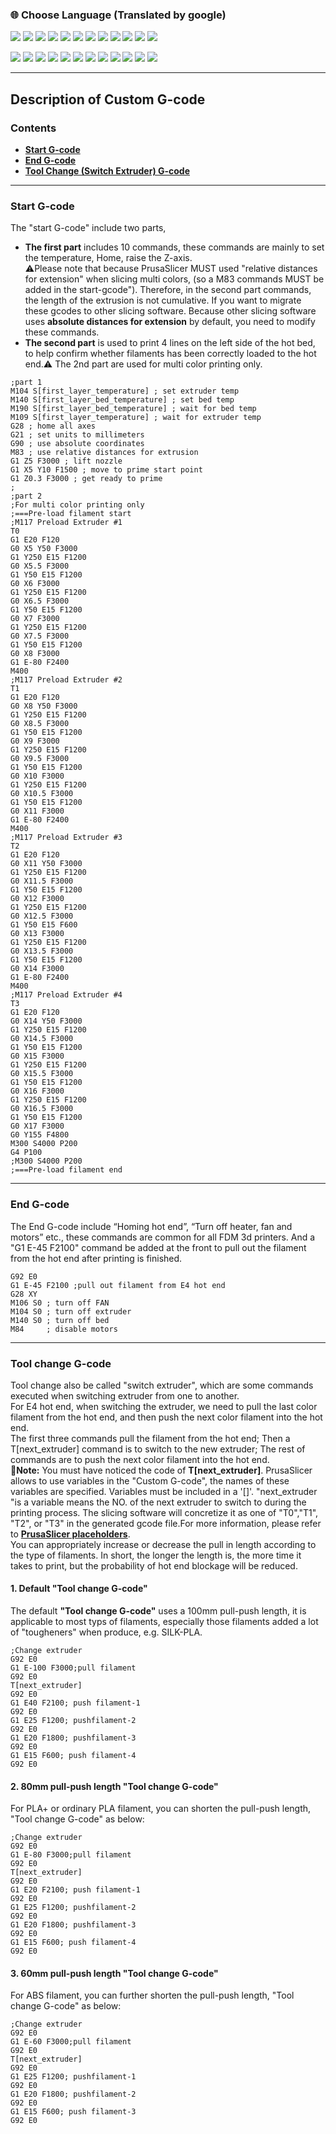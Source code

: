 ### :globe_with_meridians: Choose Language (Translated by google)
[![](../lanpic/ES.png)](https://github-com.translate.goog/ZONESTAR3D/Slicing-Guid?_x_tr_sl=en&_x_tr_tl=es)
[![](../lanpic/PT.png)](https://github-com.translate.goog/ZONESTAR3D/Slicing-Guid?_x_tr_sl=en&_x_tr_tl=pt)
[![](../lanpic/FR.png)](https://github-com.translate.goog/ZONESTAR3D/Slicing-Guide?_x_tr_sl=en&_x_tr_tl=fr)
[![](../lanpic/DE.png)](https://github-com.translate.goog/ZONESTAR3D/Slicing-Guide?_x_tr_sl=en&_x_tr_tl=de)
[![](../lanpic/IT.png)](https://github-com.translate.goog/ZONESTAR3D/Slicing-Guide?_x_tr_sl=en&_x_tr_tl=it)
[![](../lanpic/SW.png)](https://github-com.translate.goog/ZONESTAR3D/Slicing-Guide?_x_tr_sl=en&_x_tr_tl=sv)
[![](../lanpic/PL.png)](https://github-com.translate.goog/ZONESTAR3D/Slicing-Guide?_x_tr_sl=en&_x_tr_tl=pl)
[![](../lanpic/DK.png)](https://github-com.translate.goog/ZONESTAR3D/Slicing-Guide?_x_tr_sl=en&_x_tr_tl=da)
[![](../lanpic/CZ.png)](https://github-com.translate.goog/ZONESTAR3D/Slicing-Guide?_x_tr_sl=en&_x_tr_tl=cs)
[![](../lanpic/HR.png)](https://github-com.translate.goog/ZONESTAR3D/Slicing-Guide?_x_tr_sl=en&_x_tr_tl=hr)
[![](../lanpic/RO.png)](https://github-com.translate.goog/ZONESTAR3D/Slicing-Guide?_x_tr_sl=en&_x_tr_tl=ro)
[![](../lanpic/SK.png)](https://github-com.translate.goog/ZONESTAR3D/Slicing-Guide?_x_tr_sl=en&_x_tr_tl=sk)

[![](../lanpic/RU.png)](https://github-com.translate.goog/ZONESTAR3D/Slicing-Guide?_x_tr_sl=en&_x_tr_tl=ru)
[![](../lanpic/JP.png)](https://github-com.translate.goog/ZONESTAR3D/Slicing-Guide?_x_tr_sl=en&_x_tr_tl=ja)
[![](../lanpic/KR.png)](https://github-com.translate.goog/ZONESTAR3D/Slicing-Guide?_x_tr_sl=en&_x_tr_tl=ko)
[![](../lanpic/ID.png)](https://github-com.translate.goog/ZONESTAR3D/Slicing-Guide?_x_tr_sl=en&_x_tr_tl=id)
[![](../lanpic/TH.png)](https://github-com.translate.goog/ZONESTAR3D/Slicing-Guide?_x_tr_sl=en&_x_tr_tl=th)
[![](../lanpic/VN.png)](https://github-com.translate.goog/ZONESTAR3D/Slicing-Guide?_x_tr_sl=en&_x_tr_tl=vi)
[![](../lanpic/IL.png)](https://github-com.translate.goog/ZONESTAR3D/Slicing-Guide?_x_tr_sl=en&_x_tr_tl=iw)
[![](../lanpic/SA.png)](https://github-com.translate.goog/ZONESTAR3D/Slicing-Guide?_x_tr_sl=en&_x_tr_tl=ar)
[![](../lanpic/TR.png)](https://github-com.translate.goog/ZONESTAR3D/Slicing-Guide?_x_tr_sl=en&_x_tr_tl=tr)
[![](../lanpic/GR.png)](https://github-com.translate.goog/ZONESTAR3D/Slicing-Guide?_x_tr_sl=en&_x_tr_tl=el)
[![](../lanpic/BR.png)](https://github-com.translate.goog/ZONESTAR3D/Slicing-Guide?_x_tr_sl=en&_x_tr_tl=pt)
[![](../lanpic/CN.png)](https://github-com.translate.goog/ZONESTAR3D/Slicing-Guide?_x_tr_sl=en&_x_tr_tl=zh-CN)

-----
## Description of Custom G-code 
### Contents
- [**Start G-code**](#start-g-code)
- [**End G-code**](#end-g-code)
- [**Tool Change (Switch Extruder) G-code**](#tool-change-g-code)

-----
### Start G-code
The "start G-code" include two parts, 
- **The first part** includes 10 commands, these commands are mainly to set the temperature, Home, raise the Z-axis.  
:warning:Please note that because PrusaSlicer MUST used "relative distances for extension" when slicing multi colors, (so a M83 commands MUST be added in the start-gcode"). Therefore, in the second part commands, the length of the extrusion is not cumulative. If you want to migrate these gcodes to other slicing software. Because other slicing software uses **absolute distances for extension** by default, you need to modify these commands.
- **The second part** is used to print 4 lines on the left side of the hot bed, to help confirm whether filaments has been correctly loaded to the hot end.:warning: The 2nd part are used for multi color printing only.     
>
    ;part 1
    M104 S[first_layer_temperature] ; set extruder temp
    M140 S[first_layer_bed_temperature] ; set bed temp
    M190 S[first_layer_bed_temperature] ; wait for bed temp
    M109 S[first_layer_temperature] ; wait for extruder temp
    G28 ; home all axes
    G21 ; set units to millimeters
    G90 ; use absolute coordinates
    M83 ; use relative distances for extrusion
    G1 Z5 F3000 ; lift nozzle
    G1 X5 Y10 F1500 ; move to prime start point
    G1 Z0.3 F3000 ; get ready to prime
    ;
    ;part 2 
    ;For multi color printing only
    ;===Pre-load filament start
    ;M117 Preload Extruder #1
    T0
    G1 E20 F120
    G0 X5 Y50 F3000
    G1 Y250 E15 F1200
    G0 X5.5 F3000
    G1 Y50 E15 F1200
    G0 X6 F3000
    G1 Y250 E15 F1200
    G0 X6.5 F3000
    G1 Y50 E15 F1200
    G0 X7 F3000
    G1 Y250 E15 F1200
    G0 X7.5 F3000
    G1 Y50 E15 F1200
    G0 X8 F3000
    G1 E-80 F2400
    M400
    ;M117 Preload Extruder #2
    T1
    G1 E20 F120
    G0 X8 Y50 F3000
    G1 Y250 E15 F1200
    G0 X8.5 F3000
    G1 Y50 E15 F1200
    G0 X9 F3000
    G1 Y250 E15 F1200
    G0 X9.5 F3000
    G1 Y50 E15 F1200
    G0 X10 F3000
    G1 Y250 E15 F1200
    G0 X10.5 F3000
    G1 Y50 E15 F1200
    G0 X11 F3000
    G1 E-80 F2400
    M400
    ;M117 Preload Extruder #3
    T2
    G1 E20 F120
    G0 X11 Y50 F3000
    G1 Y250 E15 F1200
    G0 X11.5 F3000
    G1 Y50 E15 F1200
    G0 X12 F3000
    G1 Y250 E15 F1200
    G0 X12.5 F3000
    G1 Y50 E15 F600
    G0 X13 F3000
    G1 Y250 E15 F1200
    G0 X13.5 F3000
    G1 Y50 E15 F1200
    G0 X14 F3000
    G1 E-80 F2400
    M400
    ;M117 Preload Extruder #4
    T3
    G1 E20 F120
    G0 X14 Y50 F3000
    G1 Y250 E15 F1200
    G0 X14.5 F3000
    G1 Y50 E15 F1200
    G0 X15 F3000
    G1 Y250 E15 F1200
    G0 X15.5 F3000
    G1 Y50 E15 F1200
    G0 X16 F3000
    G1 Y250 E15 F1200
    G0 X16.5 F3000
    G1 Y50 E15 F1200
    G0 X17 F3000
    G0 Y155 F4800
    M300 S4000 P200
    G4 P100
    ;M300 S4000 P200
    ;===Pre-load filament end

-----
### End G-code
The End G-code include “Homing hot end”, “Turn off heater, fan and motors” etc., these commands are common for all FDM 3d printers. And a "G1 E-45 F2100" command be added at the front to pull out the filament from the hot end after printing is finished.
>
    G92 E0
    G1 E-45 F2100 ;pull out filament from E4 hot end
    G28 XY
    M106 S0 ; turn off FAN
    M104 S0 ; turn off extruder
    M140 S0 ; turn off bed
    M84     ; disable motors

-----
### Tool change G-code
Tool change also be called "switch extruder", which are some commands executed when switching extruder from one to another.    
For E4 hot end, when switching the extruder, we need to pull the last color filament from the hot end, and then push the next color filament into the hot end.    
The first three commands pull the filament from the hot end; Then a T[next_extruder] command is to switch to the new extruder; The rest of commands are to push the next color filament into the hot end.  
**:pushpin:Note:** You must have noticed the code of **T[next_extruder]**. PrusaSlicer allows to use variables in the "Custom G-code", the names of these variables are specified. Variables must be included in a '[]'. "next_extruder "is a variable means the NO. of the next extruder to switch to during the printing process. The slicing software will concretize it as one of "T0","T1", "T2", or "T3" in the generated gcode file.For more information, please refer to [**PrusaSlicer placeholders**](https://help.prusa3d.com/article/list-of-placeholders_205643).         
You can appropriately increase or decrease the pull in length according to the type of filaments. In short, the longer the length is, the more time it takes to print, but the probability of hot end blockage will be reduced.
#### 1. Default "Tool change G-code"
The default **"Tool change G-code"** uses a 100mm pull-push length, it is applicable to most typs of filaments, especially those filaments added a lot of "tougheners" when produce, e.g. SILK-PLA. 
>
    ;Change extruder
    G92 E0
    G1 E-100 F3000;pull filament
    G92 E0
    T[next_extruder]
    G92 E0
    G1 E40 F2100; push filament-1
    G92 E0
    G1 E25 F1200; pushfilament-2
    G92 E0
    G1 E20 F1800; pushfilament-3
    G92 E0
    G1 E15 F600; push filament-4
    G92 E0

#### 2. 80mm pull-push length "Tool change G-code"
For PLA+ or ordinary PLA filament, you can shorten the pull-push length, "Tool change G-code" as below:
>
    ;Change extruder
    G92 E0
    G1 E-80 F3000;pull filament
    G92 E0
    T[next_extruder]
    G92 E0
    G1 E20 F2100; push filament-1
    G92 E0
    G1 E25 F1200; pushfilament-2
    G92 E0
    G1 E20 F1800; pushfilament-3
    G92 E0
    G1 E15 F600; push filament-4
    G92 E0

#### 3. 60mm pull-push length "Tool change G-code"
For ABS filament, you can further shorten the pull-push length, "Tool change G-code" as below:
>
    ;Change extruder
    G92 E0
    G1 E-60 F3000;pull filament
    G92 E0
    T[next_extruder]
    G92 E0
    G1 E25 F1200; pushfilament-1
    G92 E0
    G1 E20 F1800; pushfilament-2
    G92 E0
    G1 E15 F600; push filament-3
    G92 E0